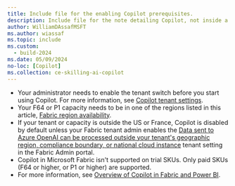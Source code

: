 ```yaml
---
title: Include file for the enabling Copilot prerequisites.
description: Include file for the note detailing Copilot, not inside a NOTE.
author: WilliamDAssafMSFT
ms.author: wiassaf
ms.topic: include
ms.custom:
  - build-2024
ms.date: 05/09/2024
no-loc: [Copilot]
ms.collection: ce-skilling-ai-copilot
---
```


- Your administrator needs to enable the tenant switch before you start using Copilot. For more information, see [Copilot tenant settings](../admin/service-admin-portal-copilot.md).
- Your F64 or P1 capacity needs to be in one of the regions listed in this article, [Fabric region availability](../admin/region-availability.md).
- If your tenant or capacity is outside the US or France, Copilot is disabled by default unless your Fabric tenant admin enables the [Data sent to Azure OpenAI can be processed outside your tenant's geographic region, compliance boundary, or national cloud instance](/fabric/admin/service-admin-portal-copilot) tenant setting in the Fabric Admin portal.
- Copilot in Microsoft Fabric isn't supported on trial SKUs. Only paid SKUs (F64 or higher, or P1 or higher) are supported.
- For more information, see [Overview of Copilot in Fabric and Power BI](../get-started/copilot-fabric-overview.md).
